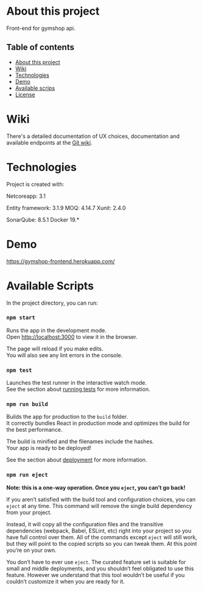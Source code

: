 # About this project

Front-end for gymshop api.

## Table of contents
* [About this project](#about-this-project)
* [Wiki](#wiki)
* [Technologies](#technologies)
* [Demo](#demo)
* [Available scrips](#available-scripts)
* [License](#License)

# Wiki

There's a detailed documentation of UX choices, documentation and available endpoints at the [Git wiki](https://git.fhict.nl/I426114/gymshopapi-frontend/-/wikis/Intro).

# Technologies
Project is created with:

Netcoreapp: 3.1

Entity framework: 3.1.9
MOQ: 4.14.7
Xunit: 2.4.0


SonarQube: 8.5.1
Docker 19.*


# Demo
https://gymshop-frontend.herokuapp.com/

# Available Scripts

In the project directory, you can run:

### `npm start`

Runs the app in the development mode.\
Open [http://localhost:3000](http://localhost:3000) to view it in the browser.

The page will reload if you make edits.\
You will also see any lint errors in the console.

### `npm test`

Launches the test runner in the interactive watch mode.\
See the section about [running tests](https://facebook.github.io/create-react-app/docs/running-tests) for more information.

### `npm run build`

Builds the app for production to the `build` folder.\
It correctly bundles React in production mode and optimizes the build for the best performance.

The build is minified and the filenames include the hashes.\
Your app is ready to be deployed!

See the section about [deployment](https://facebook.github.io/create-react-app/docs/deployment) for more information.

### `npm run eject`

**Note: this is a one-way operation. Once you `eject`, you can’t go back!**

If you aren’t satisfied with the build tool and configuration choices, you can `eject` at any time. This command will remove the single build dependency from your project.

Instead, it will copy all the configuration files and the transitive dependencies (webpack, Babel, ESLint, etc) right into your project so you have full control over them. All of the commands except `eject` will still work, but they will point to the copied scripts so you can tweak them. At this point you’re on your own.

You don’t have to ever use `eject`. The curated feature set is suitable for small and middle deployments, and you shouldn’t feel obligated to use this feature. However we understand that this tool wouldn’t be useful if you couldn’t customize it when you are ready for it.


